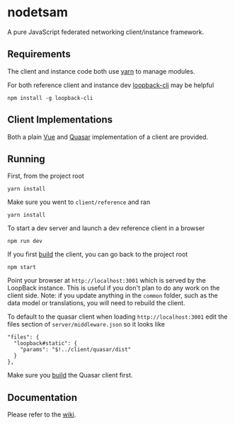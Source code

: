 # nodetsam
A pure JavaScript federated networking client/instance framework.

## Requirements

The client and instance code both use [yarn](https://yarnpkg.com/docs/install/) to manage
modules.

For both reference client and instance dev
[loopback-cli](https://loopback.io/doc/en/lb3/Command-line-tools.html) may be helpful

    npm install -g loopback-cli

## Client Implementations

Both a plain [Vue](client/reference) and [Quasar](client/quasar) implementation of a
client are provided.

## Running

First, from the project root

    yarn install

Make sure you went to `client/reference` and ran

    yarn install

To start a dev server and launch a dev reference client in a browser

    npm run dev

If you first [build](client/reference#building) the client, you can go back to the project
root

    npm start

Point your browser at `http://localhost:3001` which is served by the LoopBack instance.
This is useful if you don't plan to do any work on the client side. Note: if you update
anything in the `common` folder, such as the data model or translations, you will need to
rebuild the client.

To default to the quasar client when loading `http://localhost:3001` edit the files
section of `server/middleware.json` so it looks like

    "files": {
      "loopback#static": {
        "params": "$!../client/quasar/dist"
      }
    },

Make sure you [build](client/quasar#building) the Quasar client first.

## Documentation

Please refer to the [wiki](wiki).
